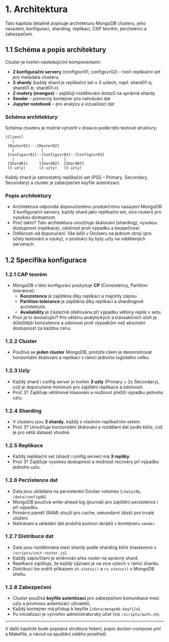 # 1. Architektura

Tato kapitola detailně popisuje architekturu MongoDB clusteru, jeho nasazení, konfiguraci, sharding, replikaci, CAP teorém, perzistenci a zabezpečení.

## 1.1 Schéma a popis architektury

Cluster je tvořen následujícími komponentami:
- **2 konfigurační servery** (configsvr01, configsvr02) – tvoří replikační set pro metadata clusteru.
- **3 shardy** (každý shard je replikační set o 3 uzlech, např. shard01-a, shard01-b, shard01-c)
- **2 routery (mongos)** – zajišťují rozdělování dotazů na správné shardy
- **Seeder** – pomocný kontejner pro nahrávání dat
- **Jupyter notebook** – pro analýzu a vizualizaci dat

### Schéma architektury

Schéma clusteru je možné vytvořit v draw.io podle této textové struktury:

```
[Client]
   |
 [Router01]---[Router02]
   |            |
 [Configsvr01]--[Configsvr02]--[Configsvr03]
   |            |         |
 [Shard01]     [Shard02]  [Shard03]
 (3 uzly)      (3 uzly)   (3 uzly)
```

Každý shard je samostatný replikační set (PSS – Primary, Secondary, Secondary) a cluster je zabezpečen keyfile autentizací.

### Popis architektury
- Architektura odpovídá doporučenému produkčnímu nasazení MongoDB: 3 konfigurační servery, každý shard jako replikační set, více routerů pro vysokou dostupnost.
- Proč takto? Tato architektura umožňuje škálování (sharding), vysokou dostupnost (replikace), odolnost proti výpadku a bezpečnost.
- Odlišnosti od doporučení: Vše běží v Dockeru na jednom stroji (pro účely testování a výuky), v produkci by byly uzly na oddělených serverech.

## 1.2 Specifika konfigurace  

### 1.2.1 CAP teorém
- MongoDB v této konfiguraci poskytuje **CP** (Consistency, Partition tolerance):
  - **Konzistence** je zajištěna díky replikaci a majority zápisu.
  - **Partition tolerance** je zajištěna díky replikaci a shardingové architektuře.
  - **Availability** je částečně obětována při výpadku většiny replik v setu.
- Proč je to dostačující? Pro většinu analytických a transakčních úloh je důležitější konzistence a odolnost proti výpadkům než absolutní dostupnost za každou cenu.

### 1.2.2 Cluster
- Používá se **jeden cluster** MongoDB, protože cílem je demonstrovat horizontální škálování a replikaci v rámci jednoho logického celku.

### 1.2.3 Uzly
- Každý shard i config server je tvořen **3 uzly** (Primary + 2x Secondary), což je doporučené minimum pro zajištění replikace a odolnosti.
- Proč 3? Zajišťuje většinové hlasování a možnost přežití výpadku jednoho uzlu.

### 1.2.4 Sharding
- V clusteru jsou **3 shardy**, každý s vlastním replikačním setem.
- Proč 3? Umožňuje horizontální škálování a rozdělení dat podle klíče, což je pro větší dataset vhodné.

### 1.2.5 Replikace
- Každý replikační set (shard i config server) má **3 repliky**.
- Proč 3? Zajišťuje vysokou dostupnost a možnost recovery při výpadku jednoho uzlu.

### 1.2.6 Perzistence dat
- Data jsou ukládána na persistentní Docker volumes (`/data/db`, `/data/configdb`).
- MongoDB používá write-ahead log (journal) pro zajištění perzistence i při výpadku.
- Primární paměť (RAM) slouží pro cache, sekundární (disk) pro trvalé uložení.
- Nahrávání a ukládání dat probíhá pomocí skriptů v kontejneru `seeder`.

### 1.2.7 Distribuce dat
- Data jsou rozdělována mezi shardy podle sharding klíče (nastaveno v `/scripts/init-router.js`).
- Každý zápis/čtení je směrován přes router na správný shard.
- Replikace zajišťuje, že každý záznam je na více uzlech v rámci shardu.
- Distribuci lze ověřit příkazem `sh.status()` a `rs.status()` v MongoDB shellu.

### 1.2.8 Zabezpečení
- Cluster používá **keyfile autentizaci** pro zabezpečení komunikace mezi uzly a povinnou autentizaci uživatelů.
- Každý kontejner má přístup k keyfile (`/data/mongodb-keyfile`).
- Po inicializaci je vytvořen administrátorský účet (viz `/scripts/auth.sh`).

---

V další kapitole bude popsána struktura řešení, popis docker-compose.yml a Makefile, a návod na spuštění celého prostředí.
